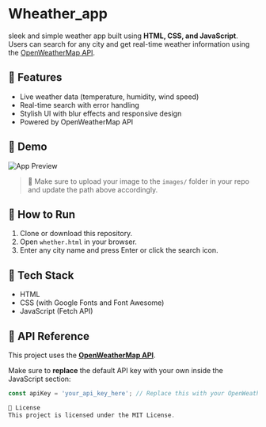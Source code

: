 # Wheather_app
 sleek and simple weather app built using **HTML, CSS, and JavaScript**. Users can search for any city and get real-time weather information using the [OpenWeatherMap API](https://openweathermap.org/).
## 🔧 Features

- Live weather data (temperature, humidity, wind speed)
- Real-time search with error handling
- Stylish UI with blur effects and responsive design
- Powered by OpenWeatherMap API

## 🚀 Demo

![App Preview]()

> 📌 Make sure to upload your image to the `images/` folder in your repo and update the path above accordingly.

## 📁 How to Run

1. Clone or download this repository.
2. Open `whether.html` in your browser.
3. Enter any city name and press Enter or click the search icon.

## 🧠 Tech Stack

- HTML
- CSS (with Google Fonts and Font Awesome)
- JavaScript (Fetch API)

## 📌 API Reference

This project uses the **[OpenWeatherMap API](https://openweathermap.org/api)**.

Make sure to **replace** the default API key with your own inside the JavaScript section:

```javascript
const apiKey = 'your_api_key_here'; // Replace this with your OpenWeatherMap API key

📄 License
This project is licensed under the MIT License.
